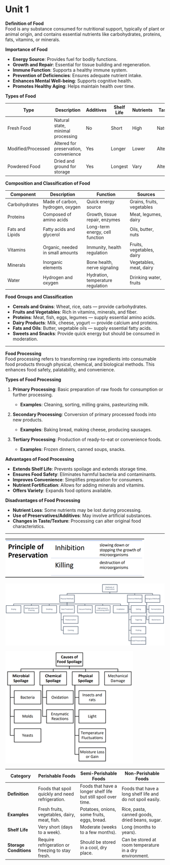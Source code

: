 # Unit 1

**Definition of Food**  
Food is any substance consumed for nutritional support, typically of plant or animal origin, and contains essential nutrients like carbohydrates, proteins, fats, vitamins, or minerals.


**Importance of Food**  
- **Energy Source**: Provides fuel for bodily functions.
- **Growth and Repair**: Essential for tissue building and regeneration.
- **Immune Function**: Supports a healthy immune system.
- **Prevention of Deficiencies**: Ensures adequate nutrient intake.
- **Enhances Mental Well-being**: Supports cognitive health.
- **Promotes Healthy Aging**: Helps maintain health over time.


**Types of Food**  

| Type           | Description                          | Additives | Shelf Life | Nutrients | Taste    | Convenience    | Reconstitution Required | Storage  |
|----------------|--------------------------------------|-----------|------------|-----------|----------|----------------|-------------------------|----------|
| Fresh Food     | Natural state, minimal processing    | No        | Short      | High      | Natural  | Non-Convenient | No, just cooking        | Difficult|
| Modified/Processed | Altered for preservation, convenience | Yes       | Longer     | Lower     | Altered  | Convenient     | No                      | Easy     |
| Powdered Food  | Dried and ground for storage         | Yes       | Longest    | Vary      | Altered  | Convenient     | Yes                     | Easy     |


**Composition and Classification of Food**  

| Component      | Description                           | Function                            | Sources                  |
|----------------|---------------------------------------|-------------------------------------|--------------------------|
| Carbohydrates  | Made of carbon, hydrogen, oxygen      | Quick energy source                 | Grains, fruits, vegetables|
| Proteins       | Composed of amino acids               | Growth, tissue repair, enzymes      | Meat, legumes, dairy     |
| Fats and Lipids| Fatty acids and glycerol              | Long-term energy, cell function     | Oils, butter, nuts       |
| Vitamins       | Organic, needed in small amounts      | Immunity, health regulation         | Fruits, vegetables, dairy|
| Minerals       | Inorganic elements                    | Bone health, nerve signaling        | Vegetables, meat, dairy  |
| Water          | Hydrogen and oxygen                   | Hydration, temperature regulation   | Drinking water, fruits   |


**Food Groups and Classification**  
- **Cereals and Grains**: Wheat, rice, oats — provide carbohydrates.
- **Fruits and Vegetables**: Rich in vitamins, minerals, and fiber.
- **Proteins**: Meat, fish, eggs, legumes — supply essential amino acids.
- **Dairy Products**: Milk, cheese, yogurt — provide calcium and proteins.
- **Fats and Oils**: Butter, vegetable oils — supply essential fatty acids.
- **Sweets and Snacks**: Provide quick energy but should be consumed in moderation.

---

**Food Processing**  
Food processing refers to transforming raw ingredients into consumable food products through physical, chemical, and biological methods. This enhances food safety, palatability, and convenience.


**Types of Food Processing**  

1. **Primary Processing**: Basic preparation of raw foods for consumption or further processing.  
   - **Examples**: Cleaning, sorting, milling grains, pasteurizing milk.

2. **Secondary Processing**: Conversion of primary processed foods into new products.  
   - **Examples**: Baking bread, making cheese, producing sausages.

3. **Tertiary Processing**: Production of ready-to-eat or convenience foods.  
   - **Examples**: Frozen dinners, canned soups, snacks.


**Advantages of Food Processing**  
- **Extends Shelf Life**: Prevents spoilage and extends storage time.
- **Ensures Food Safety**: Eliminates harmful bacteria and contaminants.
- **Improves Convenience**: Simplifies preparation for consumers.
- **Nutrient Fortification**: Allows for adding minerals and vitamins.
- **Offers Variety**: Expands food options available.


**Disadvantages of Food Processing**  
- **Nutrient Loss**: Some nutrients may be lost during processing.
- **Use of Preservatives/Additives**: May involve artificial substances.
- **Changes in Taste/Texture**: Processing can alter original food characteristics.

---


![Food Preservation Methods](https://github.com/ParitKansal/Food_technology/blob/main/Untitled1.png)

![](https://github.com/ParitKansal/Food_technology/blob/main/Untitled2.png)

![](https://github.com/ParitKansal/Food_technology/blob/main/Untitled3.png)

| **Category**           | **Perishable Foods**                 | **Semi-Perishable Foods**         | **Non-Perishable Foods**           |
|------------------------|--------------------------------------|-----------------------------------|------------------------------------|
| **Definition**         | Foods that spoil quickly and need refrigeration. | Foods that have a longer shelf life but still spoil over time. | Foods that have a long shelf life and do not spoil easily. |
| **Examples**           | Fresh fruits, vegetables, dairy, meat, fish. | Potatoes, onions, some fruits, eggs, bread. | Rice, pasta, canned goods, dried beans, sugar. |
| **Shelf Life**         | Very short (days to a week).        | Moderate (weeks to a few months). | Long (months to years).           |
| **Storage Conditions** | Require refrigeration or freezing to stay fresh. | Should be stored in a cool, dry place. | Can be stored at room temperature in a dry environment. |

